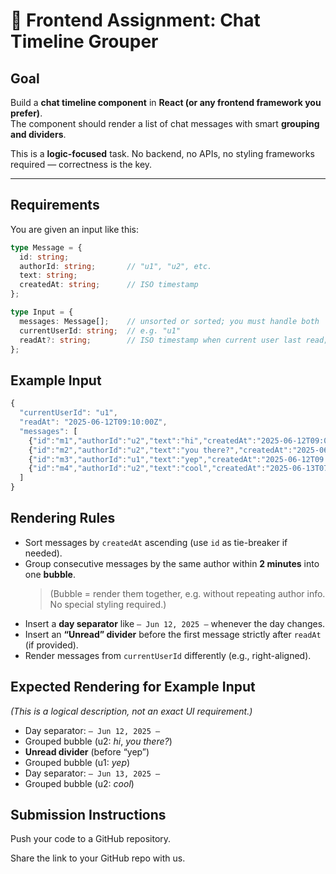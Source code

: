 # 📝 Frontend Assignment: Chat Timeline Grouper

## Goal
Build a **chat timeline component** in **React (or any frontend framework you prefer)**.  
The component should render a list of chat messages with smart **grouping and dividers**.  

This is a **logic-focused** task. No backend, no APIs, no styling frameworks required — correctness is the key.  

---

## Requirements

You are given an input like this:

```ts
type Message = {
  id: string;
  authorId: string;       // "u1", "u2", etc.
  text: string;
  createdAt: string;      // ISO timestamp
};

type Input = {
  messages: Message[];    // unsorted or sorted; you must handle both
  currentUserId: string;  // e.g. "u1"
  readAt?: string;        // ISO timestamp when current user last read; optional
};
```
## Example Input
```ts
{
  "currentUserId": "u1",
  "readAt": "2025-06-12T09:10:00Z",
  "messages": [
    {"id":"m1","authorId":"u2","text":"hi","createdAt":"2025-06-12T09:00:00Z"},
    {"id":"m2","authorId":"u2","text":"you there?","createdAt":"2025-06-12T09:01:15Z"},
    {"id":"m3","authorId":"u1","text":"yep","createdAt":"2025-06-12T09:12:00Z"},
    {"id":"m4","authorId":"u2","text":"cool","createdAt":"2025-06-13T07:00:00Z"}
  ]
}
```

## Rendering Rules
- Sort messages by `createdAt` ascending (use `id` as tie-breaker if needed).  
- Group consecutive messages by the same author within **2 minutes** into one **bubble**.  
  > (Bubble = render them together, e.g. without repeating author info. No special styling required.)  
- Insert a **day separator** like `— Jun 12, 2025 —` whenever the day changes.  
- Insert an **“Unread” divider** before the first message strictly after `readAt` (if provided).  
- Render messages from `currentUserId` differently (e.g., right-aligned).  

## Expected Rendering for Example Input
*(This is a logical description, not an exact UI requirement.)*  

- Day separator: `— Jun 12, 2025 —`  
- Grouped bubble (u2: *hi*, *you there?*)  
- **Unread divider** (before “yep”)  
- Grouped bubble (u1: *yep*)  
- Day separator: `— Jun 13, 2025 —`  
- Grouped bubble (u2: *cool*)  


## Submission Instructions

Push your code to a GitHub repository.

Share the link to your GitHub repo with us.
